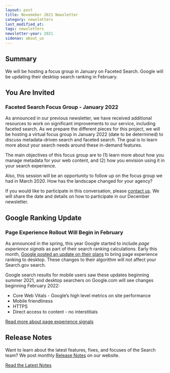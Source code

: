 ```yaml
---
layout: post
title: Novemeber 2021 Newsletter
category: newsletters
last_modified_at: 
tags: newsletters
newsletter-year: 2021
sidenav: about_us
---
```

## Summary 
We will be hosting a focus group in January on Faceted Search. Google will be updating their desktop search ranking in February.

## You Are Invited
### Faceted Search Focus Group - January 2022

As announced in our previous newsletter, we have received additional resources to work on significant improvements to our service, including faceted search. As we prepare the different pieces for this project, we will be hosting a virtual focus group in January 2022 (date to be determined) to discuss metadata-driven search and faceted search. The goal is to learn more about your search needs around these in-demand features.

The main objectives of this focus group are to (1) learn more about how you manage metadata for your web content, and (2) how you envision using it in your search experience. 

Also, this session will be an opportunity to follow up on the focus group we had in March 2020. How has the landscape changed for your agency?

If you would like to participate in this conversation, please [contact us](mailto:search@gsa.gov). We will share the date and details on how to participate in our December newsletter.

## Google Ranking Update
### Page Experience Rollout Will Begin in February

As announced in the spring, this year Google started to include _page experience signals_ as part of their search ranking calculations. Early this month, [Google posted an update on their plans](https://developers.google.com/search/blog/2021/11/bringing-page-experience-to-desktop) to bring page experience ranking to desktop. These changes to their algorithm will not affect your Search.gov search.

Google search results for mobile users saw these updates beginning summer 2021, and desktop searchers on Google.com will see changes beginning February 2022:

*   Core Web Vitals - Google’s high level metrics on site performance
*   Mobile friendliness
*   HTTPS
*   Direct access to content - no interstitials

[Read more about page experience signals](https://developers.google.com/search/docs/guides/page-experience)

## Release Notes

Want to learn about the latest features, fixes, and focuses of the Search team? We post monthly [Release Notes](https://search.gov/about/updates/releases/) on our website.

[Read the Latest Notes](https://search.gov/about/updates/releases/october-2021.html)
